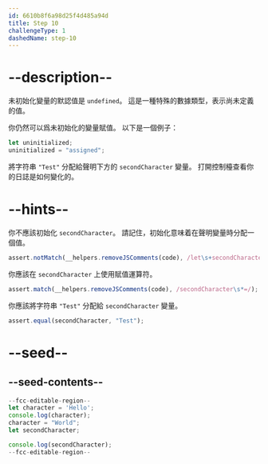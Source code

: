 ```yaml
---
id: 6610b8f6a98d25f4d485a94d
title: Step 10
challengeType: 1
dashedName: step-10
---
```


# --description--

未初始化變量的默認值是 `undefined`。 這是一種特殊的數據類型，表示尚未定義的值。

你仍然可以爲未初始化的變量賦值。 以下是一個例子：

```js
let uninitialized;
uninitialized = "assigned";
```

將字符串 `"Test"` 分配給聲明下方的 `secondCharacter` 變量。 打開控制檯查看你的日誌是如何變化的。

# --hints--

你不應該初始化 `secondCharacter`。 請記住，初始化意味着在聲明變量時分配一個值。

```js
assert.notMatch(__helpers.removeJSComments(code), /let\s+secondCharacter\s*=/);
```

你應該在 `secondCharacter` 上使用賦值運算符。

```js
assert.match(__helpers.removeJSComments(code), /secondCharacter\s*=/);
```

你應該將字符串 `"Test"` 分配給 `secondCharacter` 變量。

```js
assert.equal(secondCharacter, "Test");
```

# --seed--

## --seed-contents--

```js
--fcc-editable-region--
let character = 'Hello';
console.log(character);
character = "World";
let secondCharacter;

console.log(secondCharacter);
--fcc-editable-region--
```
